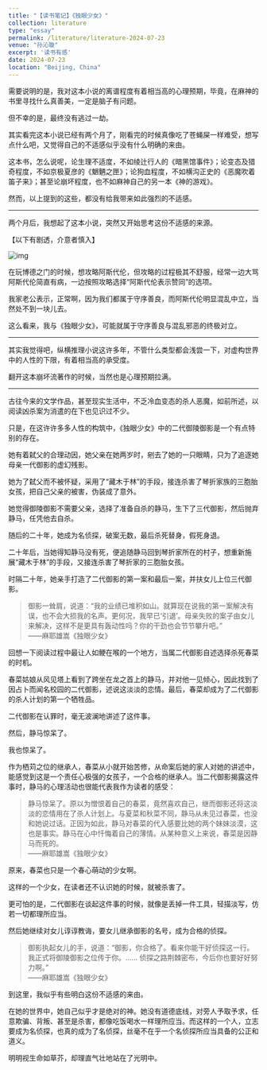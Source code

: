 ```yaml
---
title: "【读书笔记】《独眼少女》"
collection: literature
type: "essay"
permalink: /literature/literature-2024-07-23
venue: "孙沁璇"
excerpt: '读书有感'
date: 2024-07-23
location: "Beijing, China"
---
```


需要说明的是，我对这本小说的离谱程度有着相当高的心理预期，毕竟，在麻神的书里寻找什么真善美，一定是脑子有问题。

但不幸的是，最终没有逃过一劫。

其实看完这本小说已经有两个月了，刚看完的时候真像吃了苍蝇屎一样难受，想写点什么吧，又觉得自己的不适感似乎没有什么明确的来由。

这本书，怎么说呢，论生理不适度，不如绫辻行人的《暗黑馆事件》；论变态及猎奇程度，不如京极夏彦的《䰣魉之匣》；论狗血程度，不如横沟正史的《恶魔吹着笛子来》；甚至论崩坏程度，也不如麻神自己的另一本《神的游戏》。

然而，以上提到的这些，都没有给我带来如此强烈的不适感。

<hr>

两个月后，我想起了这本小说，突然又开始思考这份不适感的来源。

【以下有剧透，介意者慎入】

![img](https://sunqinxuan.github.io/images/literature-2024-07-23-img1.jpg)

在玩博德之门的时候，想攻略阿斯代伦，但攻略的过程极其不舒服，经常一边大骂阿斯代伦简直有病，一边按照攻略选择“阿斯代伦表示赞同”的选项。

我家老公表示，正常啊，因为我们都属于守序善良，而阿斯代伦明显混乱中立，当然处不到一块儿去。

这么看来，我与《独眼少女》，可能就属于守序善良与混乱邪恶的终极对立。

<hr>

其实我觉得吧，纵横推理小说这许多年，不管什么类型都会浅尝一下，对虚构世界中的人性的下限，有着相当高的承受度。

翻开这本崩坏流著作的时候，当然也是心理预期拉满。

<hr>

古往今来的文学作品，甚至现实生活中，不乏冷血变态的杀人恶魔，如前所述，以阅读凶杀案为消遣的在下也见识过不少。

只是，在这许许多多人性的构筑中，《独眼少女》中的二代御陵御影是一个有点特别的存在。

她有着弑父的合理动因，她父亲在她两岁时，剜去了她的一只眼睛，只为了追逐她母亲一代御影的虚幻残影。

她为了弑父而不被怀疑，采用了“藏木于林”的手段，接连杀害了琴折家族的三胞胎女孩，把自己父亲的被害，伪装成了意外。

她觉得御陵御影不需要父亲，选择了准备自杀的静马，生下了三代御影，然后抛弃静马，任凭他去自杀。

随后的二十年，她成为名侦探，破案无数，最后杀死替身，假死身退。

二十年后，当她得知静马没有死，便追随静马回到琴折家所在的村子，想重新施展“藏木于林”的手段，又接连杀害了琴折家的三胞胎女孩。

时隔二十年，她亲手打造了二代御影的第一案和最后一案，并扶女儿上位三代御影。

>御影一耸肩，说道：“我的业绩已堆积如山。就算现在说我的第一案解决有误，也不会大损我的名声。更何况，我早已‘引退’。母亲失败的案子由女儿来解决，这样不是更具有轰动性吗？你的干劲也会节节攀升吧。” <br>
——麻耶雄嵩《独眼少女》

回想一下阅读过程中最让人如鲠在喉的一个地方，当属二代御影自述选择杀死春菜的时机。

春菜姑娘从风见塔上看到了跨坐在龙之首上的静马，并对他一见倾心，因此找到了因占卜而闻名校园的二代御影，述说这淡淡的恋情。最后，春菜却成为了二代御影的杀人计划的第一个牺牲品。

二代御影在认罪时，毫无波澜地讲述了这件事。

然后，静马惊呆了。

我也惊呆了。

作为栖苅之位的继承人，春菜从小就开始苦修，从命案后她的家人对她的讲述中，能感觉到这是一个责任心极强的女孩子，一个合格的继承人。当二代御影揭露这件事时，静马的心理活动也很能代表我作为读者的感受：

>静马惊呆了。原以为憎恨着自己的春菜，竟然喜欢自己，继而御影还将这淡淡的恋情用在了杀人计划上。与夏菜和秋菜不同，静马从未见过春菜，也没和她说过话。正因为如此，静马对春菜的代入感要比她的两个妹妹淡漠，这也是事实。静马在心中忏悔着自己的薄情。从某种意义上来说，春菜是因静马而死的。<br>
——麻耶雄嵩《独眼少女》

原来，春菜也只是一个春心萌动的少女啊。

这样的一个少女，在读者还不认识她的时候，就被杀害了。

更可怕的是，二代御影在谈起这件事的时候，就像是丢掉一件工具，轻描淡写，仿若一切都理所应当。

然后她继续对女儿谆谆教诲，要女儿继承御影的名号，成为合格的侦探。

>御影执起女儿的手，说道：“御影，你合格了。看来你能干好侦探这一行。我正式将御陵御影之位传于你。…… 侦探之路荆棘密布，今后你也要好好努力啊。”<br>
——麻耶雄嵩《独眼少女》

到这里，我似乎有些明白这份不适感的来由。

在她的世界中，她自己似乎才是绝对的神。她没有道德底线，对旁人予取予求，任意欺骗、背叛、甚至是杀害，都像吃饭喝水一样理所应当。而这样的一个人，立志要成为名侦探，也真的成为了名侦探，丝毫不在乎一个名侦探所应当具备的公正和道义。

明明视生命如草芥，却理直气壮地站在了光明中。
